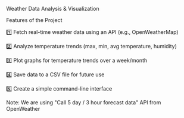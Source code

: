 Weather Data Analysis & Visualization

Features of the Project

1️⃣ Fetch real-time weather data using an API (e.g., OpenWeatherMap)

2️⃣ Analyze temperature trends (max, min, avg temperature, humidity)

3️⃣ Plot graphs for temperature trends over a week/month

4️⃣ Save data to a CSV file for future use

5️⃣ Create a simple command-line interface


Note: We are using "Call 5 day / 3 hour forecast data" API from OpenWeather
